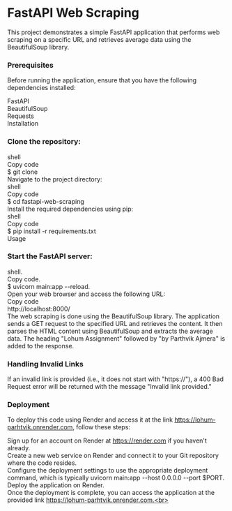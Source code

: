 # FastAPI Web Scraping

This project demonstrates a simple FastAPI application that performs web scraping on a specific URL and retrieves average data using the BeautifulSoup library.

<h3> Prerequisites</h3>

Before running the application, ensure that you have the following dependencies installed:<br>

FastAPI<br>
BeautifulSoup<br>
Requests<br>
Installation<br>

  <h3> Clone the repository:</h3>
shell <br>
Copy code <br>
$ git clone <repository_url> <br>
Navigate to the project directory: <br>
shell <br>
Copy code<br>
$ cd fastapi-web-scraping<br>
Install the required dependencies using pip:<br>
shell<br>
Copy code<br>
$ pip install -r requirements.txt<br>
Usage

<h3>Start the FastAPI server: </h3>
shell. <br> 
Copy code. <br>
$ uvicorn main:app --reload. <br>
Open your web browser and access the following URL: <br>
Copy code <br>
http://localhost:8000/ <br>
The web scraping is done using the BeautifulSoup library. The application sends a GET request to the specified URL and retrieves the content. It then parses the HTML content using BeautifulSoup and extracts the average data. The heading "Lohum Assignment" followed by "by Parthvik Ajmera" is added to the response.

<h3>Handling Invalid Links</h3>

If an invalid link is provided (i.e., it does not start with "https://"), a 400 Bad Request error will be returned with the message "Invalid link provided."

<h3>Deployment</h3>

To deploy this code using Render and access it at the link https://lohum-parhtvik.onrender.com, follow these steps:<br>

Sign up for an account on Render at https://render.com if you haven't already.<br>
Create a new web service on Render and connect it to your Git repository where the code resides.<br>
Configure the deployment settings to use the appropriate deployment command, which is typically uvicorn main:app --host 0.0.0.0 --port $PORT.<br>
Deploy the application on Render.<br>
Once the deployment is complete, you can access the application at the provided link https://lohum-parhtvik.onrender.com.<br>


